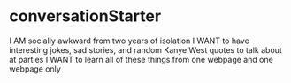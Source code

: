 # conversationStarter

I AM socially awkward from two years of isolation
I WANT to have interesting jokes, sad stories, and random Kanye West quotes to talk about at parties
I WANT to learn all of these things from one webpage and one webpage only
